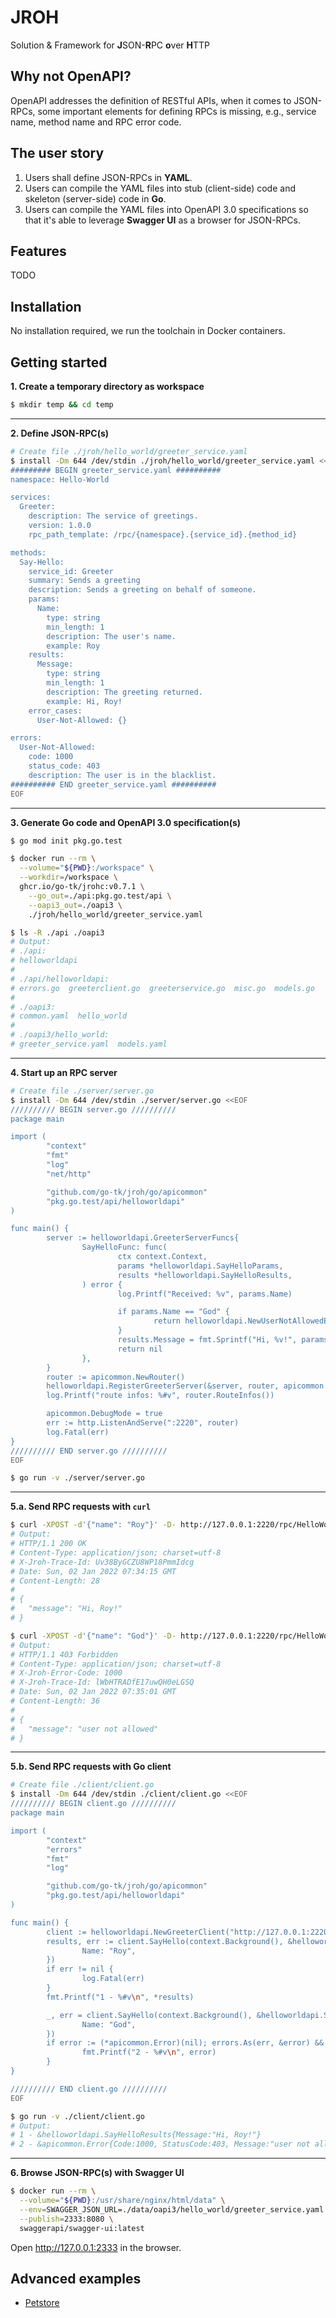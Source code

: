 # JROH

Solution & Framework for **J**SON-**R**PC **o**ver **H**TTP

## Why not OpenAPI?

OpenAPI addresses the definition of RESTful APIs, when it comes to JSON-RPCs, some important elements
for defining RPCs is missing, e.g., service name, method name and RPC error code.

## The user story

1. Users shall define JSON-RPCs in **YAML**.
2. Users can compile the YAML files into stub (client-side) code and skeleton (server-side) code in **Go**.
3. Users can compile the YAML files into OpenAPI 3.0 specifications so that it's able to leverage
**Swagger UI** as a browser for JSON-RPCs.

## Features

TODO

## Installation

No installation required, we run the toolchain in Docker containers.

## Getting started

**1. Create a temporary directory as workspace**

```sh
$ mkdir temp && cd temp
```

---

**2. Define JSON-RPC(s)**

```sh
# Create file ./jroh/hello_world/greeter_service.yaml
$ install -Dm 644 /dev/stdin ./jroh/hello_world/greeter_service.yaml <<EOF
######### BEGIN greeter_service.yaml ##########
namespace: Hello-World

services:
  Greeter:
    description: The service of greetings.
    version: 1.0.0
    rpc_path_template: /rpc/{namespace}.{service_id}.{method_id}

methods:
  Say-Hello:
    service_id: Greeter
    summary: Sends a greeting
    description: Sends a greeting on behalf of someone.
    params:
      Name:
        type: string
        min_length: 1
        description: The user's name.
        example: Roy
    results:
      Message:
        type: string
        min_length: 1
        description: The greeting returned.
        example: Hi, Roy!
    error_cases:
      User-Not-Allowed: {}

errors:
  User-Not-Allowed:
    code: 1000
    status_code: 403
    description: The user is in the blacklist.
########## END greeter_service.yaml ##########
EOF
```

---

**3. Generate Go code and OpenAPI 3.0 specification(s)**

```sh
$ go mod init pkg.go.test

$ docker run --rm \
  --volume="${PWD}:/workspace" \
  --workdir=/workspace \
  ghcr.io/go-tk/jrohc:v0.7.1 \
    --go_out=./api:pkg.go.test/api \
    --oapi3_out=./oapi3 \
    ./jroh/hello_world/greeter_service.yaml

$ ls -R ./api ./oapi3
# Output:
# ./api:
# helloworldapi
#
# ./api/helloworldapi:
# errors.go  greeterclient.go  greeterservice.go  misc.go  models.go
#
# ./oapi3:
# common.yaml  hello_world
#
# ./oapi3/hello_world:
# greeter_service.yaml  models.yaml
```

---

**4. Start up an RPC server**

```sh
# Create file ./server/server.go
$ install -Dm 644 /dev/stdin ./server/server.go <<EOF
////////// BEGIN server.go //////////
package main

import (
        "context"
        "fmt"
        "log"
        "net/http"

        "github.com/go-tk/jroh/go/apicommon"
        "pkg.go.test/api/helloworldapi"
)

func main() {
        server := helloworldapi.GreeterServerFuncs{
                SayHelloFunc: func(
                        ctx context.Context,
                        params *helloworldapi.SayHelloParams,
                        results *helloworldapi.SayHelloResults,
                ) error {
                        log.Printf("Received: %v", params.Name)

                        if params.Name == "God" {
                                return helloworldapi.NewUserNotAllowedError()
                        }
                        results.Message = fmt.Sprintf("Hi, %v!", params.Name)
                        return nil
                },
        }
        router := apicommon.NewRouter()
        helloworldapi.RegisterGreeterServer(&server, router, apicommon.ServerOptions{})
        log.Printf("route infos: %#v", router.RouteInfos())

        apicommon.DebugMode = true
        err := http.ListenAndServe(":2220", router)
        log.Fatal(err)
}
////////// END server.go //////////
EOF

$ go run -v ./server/server.go
```

---

**5.a. Send RPC requests with `curl`**

```sh
$ curl -XPOST -d'{"name": "Roy"}' -D- http://127.0.0.1:2220/rpc/HelloWorld.Greeter.SayHello
# Output:
# HTTP/1.1 200 OK
# Content-Type: application/json; charset=utf-8
# X-Jroh-Trace-Id: Uv38ByGCZU8WP18PmmIdcg
# Date: Sun, 02 Jan 2022 07:34:15 GMT
# Content-Length: 28
#
# {
#   "message": "Hi, Roy!"
# }

$ curl -XPOST -d'{"name": "God"}' -D- http://127.0.0.1:2220/rpc/HelloWorld.Greeter.SayHello
# Output:
# HTTP/1.1 403 Forbidden
# Content-Type: application/json; charset=utf-8
# X-Jroh-Error-Code: 1000
# X-Jroh-Trace-Id: lWbHTRADfE17uwQH0eLGSQ
# Date: Sun, 02 Jan 2022 07:35:01 GMT
# Content-Length: 36
#
# {
#   "message": "user not allowed"
# }
```

---

**5.b. Send RPC requests with Go client**

```sh
# Create file ./client/client.go
$ install -Dm 644 /dev/stdin ./client/client.go <<EOF
////////// BEGIN client.go //////////
package main

import (
        "context"
        "errors"
        "fmt"
        "log"

        "github.com/go-tk/jroh/go/apicommon"
        "pkg.go.test/api/helloworldapi"
)

func main() {
        client := helloworldapi.NewGreeterClient("http://127.0.0.1:2220", apicommon.ClientOptions{})
        results, err := client.SayHello(context.Background(), &helloworldapi.SayHelloParams{
                Name: "Roy",
        })
        if err != nil {
                log.Fatal(err)
        }
        fmt.Printf("1 - %#v\n", *results)

        _, err = client.SayHello(context.Background(), &helloworldapi.SayHelloParams{
                Name: "God",
        })
        if error := (*apicommon.Error)(nil); errors.As(err, &error) && error.Code == helloworldapi.ErrorUserNotAllowed {
                fmt.Printf("2 - %#v\n", error)
        }
}

////////// END client.go //////////
EOF

$ go run -v ./client/client.go
# Output:
# 1 - &helloworldapi.SayHelloResults{Message:"Hi, Roy!"}
# 2 - &apicommon.Error{Code:1000, StatusCode:403, Message:"user not allowed", Details:"", Data:apicommon.ErrorData(nil)}
```

---

**6. Browse  JSON-RPC(s) with Swagger UI**

```sh
$ docker run --rm \
  --volume="${PWD}:/usr/share/nginx/html/data" \
  --env=SWAGGER_JSON_URL=./data/oapi3/hello_world/greeter_service.yaml \
  --publish=2333:8080 \
  swaggerapi/swagger-ui:latest
```

Open http://127.0.0.1:2333 in the browser.

## Advanced examples

- [Petstore](examples/2-petstore)
